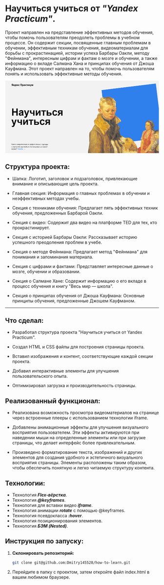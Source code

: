 # Научиться учиться от _"Yandex Practicum"_.

Проект направлен на представление эффективных методов обучения, чтобы помочь пользователям преодолеть проблемы в учебном процессе. Он содержит секции, посвященные главным проблемам в обучении, эффективным техникам обучения, видеоматериалам для борьбы с прокрастинацией, истории успеха Барбары Оакли, методу "Фейнмана", интересным цифрам и фактам о мозге и обучении, а также информацию о вкладе Салмана Хана и принципах обучения от Джоша Кауфмана. Этот проект направлен на то, чтобы помочь пользователям понять и использовать эффективные методы обучения.

<img src="./images/Screen.png">

## Структура проекта:

* Шапка: Логотип, заголовок и подзаголовок, привлекающие внимание и описывающие цель проекта.

* Главная секция: Информация о главных проблемах в обучении и неэффективных методах учебы.

* Секция с техниками обучения: Предлагает пять эффективных техник обучения, предложенных Барбарой Оакли.

* Секция с видео: Содержит два видео на платформе TED для тех, кто прокрастинирует.

* Секция с историей Барбары Оакли: Рассказывает историю успешного преодоления проблем в учебе.

* Секция о методе Фейнмана: Предлагает метод "Фейнмана" для понимания и запоминания материала.

* Секция с цифрами и фактами: Представляет интересные данные о мозге, обучении и образовании.

* Секция о Салмане Хане: Содержит информацию о его вкладе в процесс обучения и книгу "Весь мир — школа".

* Секция о принципах обучения от Джоша Кауфмана: Основные принципы обучения, предложенные Джошем Кауфманом.

---

## Что сделал:

* Разработал структура проекта "Научиться учиться от Yandex Practicum".

* Создал HTML и CSS файлы для построения страницы проекта.

* Вставил изображения и контент, соответствующие каждой секции проекта.

* Добавил интерактивные элементы для улучшения пользовательского опыта.

* Оптимизировал загрузка и производительность страницы.

## Реализованный функционал:

* Реализована возможность просмотра видеоматериалов на странице через встроенные плееры с использованием технологии iframe.

* Добавлены анимационные эффекты для улучшения визуального восприятия пользователем. Эти эффекты активируются при наведении мыши на определенные элементы или при загрузке страницы, что делает интерфейс более привлекательным.

* Произведено форматирование текста, изображений и других элементов для создания удобного и эстетичного визуального восприятия страницы. Элементы расположены таким образом, чтобы обеспечить понятную и легко читаемую структуру контента.

## Технологии:

* Технология ___Flex-вёрстка___.
* Технология ___@keyframes___.
* Технология для вставки видео ___iframe___.
* Технология анимации ___rotate___ с помощью @keyframes.
* Технология псевдокласса ___:hover___.
* Технология позиционирования элементов.
* Технология ___БЭМ (Nested)___.

## Инструкция по запуску:

1. **Склонировать репозиторий:**
   ```sh
   git clone git@github.com:Dmitry145528/how-to-learn.git

2. Перейдите в папку с проектом, затем откройте файл index.html в вашем любимом браузере.
